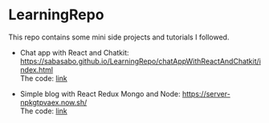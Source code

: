 # LearningRepo
This repo contains some mini side projects and tutorials I followed.

- Chat app with React and Chatkit: https://sabasabo.github.io/LearningRepo/chatAppWithReactAndChatkit/index.html  
The code: [link](chatAppWithReactAndChatkit)


- Simple blog with React Redux Mongo and Node: https://server-npkgtpvaex.now.sh/  
The code: [link](ReactBlog)
